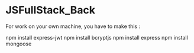 # JSFullStack_Back

For work on your own machine, you have to make this :

npm install express-jwt
npm install bcryptjs
npm install express
npm install mongoose